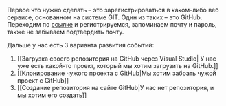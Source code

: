 Первое что нужно сделать – это зарегистрироваться в каком-либо веб сервисе, основанном на системе GIT. Один из таких – это GitHub. Переходим по [ссылке](https://github.com/) и регистрируемся, запоминаем почту и пароль, также не забываем подтвердить почту.

Дальше у нас есть 3 варианта развития событий:
1) [[Загрузка своего репозитория на GitHub через Visual Studio| У нас уже есть какой-то проект, который мы хотим загрузить на GitHub.]]
2) [[Клонирование чужого проекта с GitHub|Мы хотим забрать чужой проект с GitHub]]
3) [[Создание репозитория на сайте GitHub|У нас нет репозитория, и мы хотим его создать]]